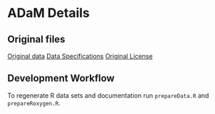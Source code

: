 # ADaM Details

## Original files 
[Original data](https://github.com/phuse-org/phuse-scripts/blob/master/data/adam/cdiscpilot01/)
[Data Specifications](https://github.com/phuse-org/phuse-scripts/blob/master/data/adam/cdiscpilot01/define.pdf)
[Original License](https://github.com/phuse-org/phuse-scripts/blob/master/LICENSE.md)

## Development Workflow 
To regenerate R data sets and documentation run `prepareData.R` and `prepareRoxygen.R`. 
